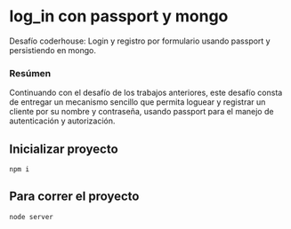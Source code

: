 # log_in con passport y mongo

Desafío coderhouse: Login y registro por formulario usando passport y persistiendo en mongo.

### Resúmen

Continuando con el desafío de los trabajos anteriores, este desafío consta de entregar un mecanismo sencillo que permita loguear y registrar un cliente por su nombre y contraseña, usando passport para el manejo de autenticación y autorización.

## Inicializar proyecto

```
npm i
```

## Para correr el proyecto

```
node server
```
